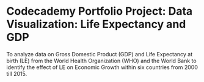 # Codecademy Portfolio Project: Data Visualization: Life Expectancy and GDP
To analyze data on Gross Domestic Product (GDP) and Life Expectancy at birth (LE) from the World Health Organization (WHO) and the World Bank to identify the effect of LE on Economic Growth within six countries from 2000 till 2015.

